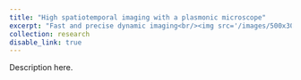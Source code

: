 ```yaml
---
title: "High spatiotemporal imaging with a plasmonic microscope"
excerpt: "Fast and precise dynamic imaging<br/><img src='/images/500x300.png'>"
collection: research
disable_link: true
---
```


Description here.
